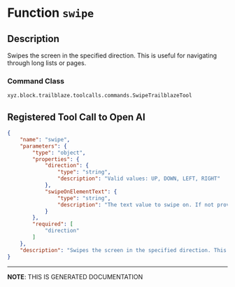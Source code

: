 # Function `swipe`

## Description
Swipes the screen in the specified direction. This is useful for navigating through long lists or pages.

### Command Class
`xyz.block.trailblaze.toolcalls.commands.SwipeTrailblazeTool`

## Registered Tool Call to Open AI
```json
{
    "name": "swipe",
    "parameters": {
        "type": "object",
        "properties": {
            "direction": {
                "type": "string",
                "description": "Valid values: UP, DOWN, LEFT, RIGHT"
            },
            "swipeOnElementText": {
                "type": "string",
                "description": "The text value to swipe on. If not provided, the swipe will be performed on the center of the screen."
            }
        },
        "required": [
            "direction"
        ]
    },
    "description": "Swipes the screen in the specified direction. This is useful for navigating through long lists or pages."
}
```

<hr/>

**NOTE**: THIS IS GENERATED DOCUMENTATION
